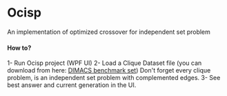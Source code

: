 # Ocisp
An implementation of optimized crossover for independent set problem

#### How to?
1- Run Ocisp project (WPF UI)
2- Load a Clique Dataset file (you can download from here: [DIMACS benchmark set](http://iridia.ulb.ac.be/~fmascia/maximum_clique/DIMACS-benchmark))
Don't forget every clique problem, is an independent set problem with complemented edges.
3- See best answer and current generation in the UI.
